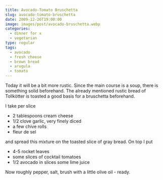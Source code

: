 ```yaml
---
title: Avocado-Tomato Bruschetta
slug: avocado-tomato-bruschetta
date: 2009-12-26T19:00:00
image: images/post/avocado-bruschetta.webp
categories: 
  - dinner for x
  - vegetarian
type: regular
tags: 
  - avocado
  - fresh cheese
  - brown bread
  - arugula
  - tomato
---
```


Today it will be a bit more rustic. Since the main course is a soup, there is something solid beforehand. The already mentioned rustic bread of Tollkötter is toasted a good basis for a bruschetta beforehand.

I take per slice

* 2 tablespoons cream cheese 
* 1/2 clove garlic, very finely diced 
* a few chive rolls 
* fleur de sel

and spread this mixture on the toasted slice of gray bread. On top I put

* 4-5 rocket leaves 
* some slices of cocktail tomatoes 
* 1/2 avocado in slices some lime juice

Now roughly pepper, salt, brush with a little olive oil - ready.
